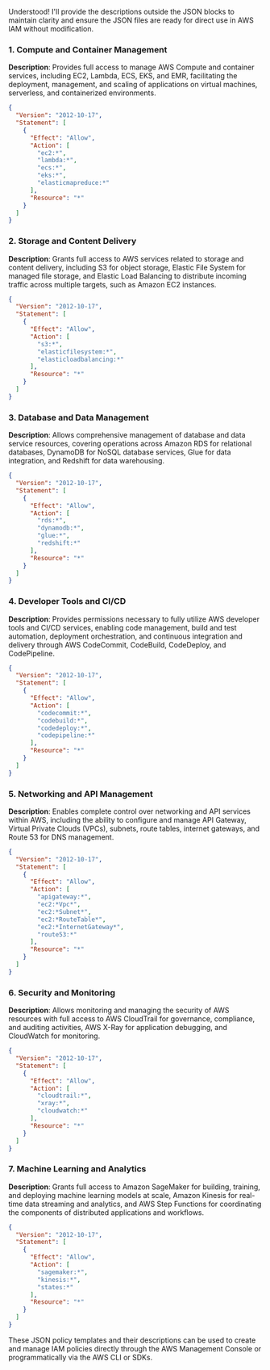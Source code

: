 Understood! I'll provide the descriptions outside the JSON blocks to maintain clarity and ensure the JSON files are ready for direct use in AWS IAM without modification.

### 1. **Compute and Container Management**
**Description**: Provides full access to manage AWS Compute and container services, including EC2, Lambda, ECS, EKS, and EMR, facilitating the deployment, management, and scaling of applications on virtual machines, serverless, and containerized environments.
```json
{
  "Version": "2012-10-17",
  "Statement": [
    {
      "Effect": "Allow",
      "Action": [
        "ec2:*",
        "lambda:*",
        "ecs:*",
        "eks:*",
        "elasticmapreduce:*"
      ],
      "Resource": "*"
    }
  ]
}
```

### 2. **Storage and Content Delivery**
**Description**: Grants full access to AWS services related to storage and content delivery, including S3 for object storage, Elastic File System for managed file storage, and Elastic Load Balancing to distribute incoming traffic across multiple targets, such as Amazon EC2 instances.
```json
{
  "Version": "2012-10-17",
  "Statement": [
    {
      "Effect": "Allow",
      "Action": [
        "s3:*",
        "elasticfilesystem:*",
        "elasticloadbalancing:*"
      ],
      "Resource": "*"
    }
  ]
}
```

### 3. **Database and Data Management**
**Description**: Allows comprehensive management of database and data service resources, covering operations across Amazon RDS for relational databases, DynamoDB for NoSQL database services, Glue for data integration, and Redshift for data warehousing.
```json
{
  "Version": "2012-10-17",
  "Statement": [
    {
      "Effect": "Allow",
      "Action": [
        "rds:*",
        "dynamodb:*",
        "glue:*",
        "redshift:*"
      ],
      "Resource": "*"
    }
  ]
}
```

### 4. **Developer Tools and CI/CD**
**Description**: Provides permissions necessary to fully utilize AWS developer tools and CI/CD services, enabling code management, build and test automation, deployment orchestration, and continuous integration and delivery through AWS CodeCommit, CodeBuild, CodeDeploy, and CodePipeline.
```json
{
  "Version": "2012-10-17",
  "Statement": [
    {
      "Effect": "Allow",
      "Action": [
        "codecommit:*",
        "codebuild:*",
        "codedeploy:*",
        "codepipeline:*"
      ],
      "Resource": "*"
    }
  ]
}
```

### 5. **Networking and API Management**
**Description**: Enables complete control over networking and API services within AWS, including the ability to configure and manage API Gateway, Virtual Private Clouds (VPCs), subnets, route tables, internet gateways, and Route 53 for DNS management.
```json
{
  "Version": "2012-10-17",
  "Statement": [
    {
      "Effect": "Allow",
      "Action": [
        "apigateway:*",
        "ec2:*Vpc*",
        "ec2:*Subnet*",
        "ec2:*RouteTable*",
        "ec2:*InternetGateway*",
        "route53:*"
      ],
      "Resource": "*"
    }
  ]
}
```

### 6. **Security and Monitoring**
**Description**: Allows monitoring and managing the security of AWS resources with full access to AWS CloudTrail for governance, compliance, and auditing activities, AWS X-Ray for application debugging, and CloudWatch for monitoring.
```json
{
  "Version": "2012-10-17",
  "Statement": [
    {
      "Effect": "Allow",
      "Action": [
        "cloudtrail:*",
        "xray:*",
        "cloudwatch:*"
      ],
      "Resource": "*"
    }
  ]
}
```

### 7. **Machine Learning and Analytics**
**Description**: Grants full access to Amazon SageMaker for building, training, and deploying machine learning models at scale, Amazon Kinesis for real-time data streaming and analytics, and AWS Step Functions for coordinating the components of distributed applications and workflows.
```json
{
  "Version": "2012-10-17",
  "Statement": [
    {
      "Effect": "Allow",
      "Action": [
        "sagemaker:*",
        "kinesis:*",
        "states:*"
      ],
      "Resource": "*"
    }
  ]
}
```

These JSON policy templates and their descriptions can be used to create and manage IAM policies directly through the AWS Management Console or programmatically via the AWS CLI or SDKs.